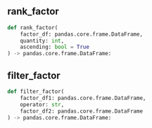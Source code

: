 ## **rank_factor**

```python
def rank_factor(
    factor_df: pandas.core.frame.DataFrame,
    quantity: int,
    ascending: bool = True
) -> pandas.core.frame.DataFrame:
```

## **filter_factor**

```python
def filter_factor(
    factor_df1: pandas.core.frame.DataFrame,
    operator: str,
    factor_df2: pandas.core.frame.DataFrame
) -> pandas.core.frame.DataFrame:
```
